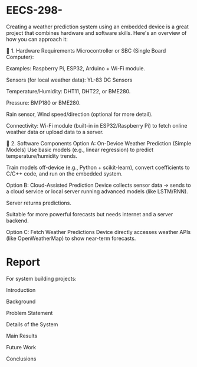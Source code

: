 # EECS-298-

Creating a weather prediction system using an embedded device is a great project that combines hardware and software skills. Here's an overview of how you can approach it:

🔧 1. Hardware Requirements
Microcontroller or SBC (Single Board Computer):

Examples: Raspberry Pi, ESP32, Arduino + Wi-Fi module.

Sensors (for local weather data): YL-83 DC Sensors

Temperature/Humidity: DHT11, DHT22, or BME280.

Pressure: BMP180 or BME280.

Rain sensor, Wind speed/direction (optional for more detail).

Connectivity: Wi-Fi module (built-in in ESP32/Raspberry Pi) to fetch online weather data or upload data to a server.

🧠 2. Software Components
Option A: On-Device Weather Prediction (Simple Models)
Use basic models (e.g., linear regression) to predict temperature/humidity trends.

Train models off-device (e.g., Python + scikit-learn), convert coefficients to C/C++ code, and run on the embedded system.

Option B: Cloud-Assisted Prediction
Device collects sensor data → sends to a cloud service or local server running advanced models (like LSTM/RNN).

Server returns predictions.

Suitable for more powerful forecasts but needs internet and a server backend.

Option C: Fetch Weather Predictions
Device directly accesses weather APIs (like OpenWeatherMap) to show near-term forecasts.


# Report 
For system building projects:

Introduction

Background

Problem Statement

Details of the System

Main Results

Future Work

Conclusions
